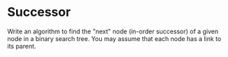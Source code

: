# Successor
Write an algorithm to find the "next" node (in-order successor) of a given
node in a binary search tree. You may assume that each node has a link to its parent.